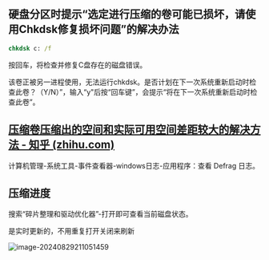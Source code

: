 ## 硬盘分区时提示“选定进行压缩的卷可能已损坏，请使用Chkdsk修复损坏问题”的解决办法

```cmd
chkdsk c: /f
```

按回车，将检查并修复C盘存在的磁盘错误。

该卷正被另一进程使用，无法运行chkdsk。是否计划在下一次系统重新启动时检查此卷？（Y/N）”，输入“y"后按“回车键”，会提示“将在下一次系统重新启动时检查此卷”。

## [压缩卷压缩出的空间和实际可用空间差距较大的解决方法 - 知乎 (zhihu.com)](https://zhuanlan.zhihu.com/p/450125287)

计算机管理-系统工具-事件查看器-windows日志-应用程序：查看 Defrag 日志。

## 压缩进度

搜索“碎片整理和驱动优化器”-打开即可查看当前磁盘状态。

是实时更新的，不用重复打开关闭来刷新

![image-20240829211051459](https://cdn.jsdelivr.net/gh/sword4869/pic1@main/images/202408292110517.png)